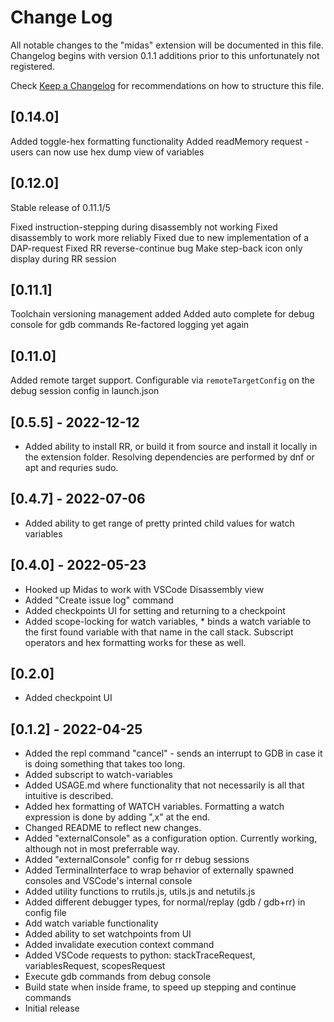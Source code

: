 # Change Log

All notable changes to the "midas" extension will be documented in this file. Changelog begins with version 0.1.1 additions prior to this unfortunately not registered.

Check [Keep a Changelog](http://keepachangelog.com/) for recommendations on how to structure this file.

## [0.14.0]

Added toggle-hex formatting functionality
Added readMemory request - users can now use hex dump view of variables

## [0.12.0]

Stable release of 0.11.1/5

Fixed instruction-stepping during disassembly not working
Fixed disassembly to work more reliably
Fixed due to new implementation of a DAP-request
Fixed RR reverse-continue bug
Make step-back icon only display during RR session

## [0.11.1]

Toolchain versioning management added
Added auto complete for debug console for gdb commands
Re-factored logging yet again

## [0.11.0]

Added remote target support. Configurable via `remoteTargetConfig` on the debug session config in launch.json

## [0.5.5] - 2022-12-12

- Added ability to install RR, or build it from source and install it locally in the extension folder. Resolving dependencies are performed by dnf or apt and requries sudo.

## [0.4.7] - 2022-07-06

- Added ability to get range of pretty printed child values for watch variables

## [0.4.0] - 2022-05-23

- Hooked up Midas to work with VSCode Disassembly view
- Added "Create issue log" command
- Added checkpoints UI for setting and returning to a checkpoint
- Added scope-locking for watch variables, \*<variablename> binds a watch variable
  to the first found variable with that name in the call stack. Subscript operators
  and hex formatting works for these as well.

## [0.2.0]

- Added checkpoint UI

## [0.1.2] - 2022-04-25

- Added the repl command "cancel" - sends an interrupt to GDB in case it is doing something that takes too long.
- Added subscript to watch-variables
- Added USAGE.md where functionality that not necessarily is all that intuitive is described.
- Added hex formatting of WATCH variables. Formatting a watch expression is done by adding ",x" at the end.
- Changed README to reflect new changes.
- Added "externalConsole" as a configuration option. Currently working, although not in most preferrable way.
- Added "externalConsole" config for rr debug sessions
- Added TerminalInterface to wrap behavior of externally spawned consoles and VSCode's internal console
- Added utility functions to rrutils.js, utils.js and netutils.js
- Added different debugger types, for normal/replay (gdb / gdb+rr) in config file
- Add watch variable functionality
- Added ability to set watchpoints from UI
- Added invalidate execution context command
- Added VSCode requests to python: stackTraceRequest, variablesRequest, scopesRequest
- Execute gdb commands from debug console
- Build state when inside frame, to speed up stepping and continue commands
- Initial release
